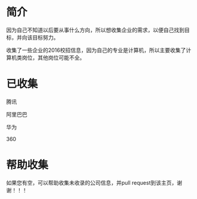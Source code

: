 # 简介

因为自己不知道以后要从事什么方向，所以想收集企业的需求，以便自己找到目标，并向该目标努力。

收集了一些企业的2016校招信息，因为自己的专业是计算机，所以主要收集了计算机类岗位，其他岗位可能不全。

# 已收集

腾讯

阿里巴巴

华为

360

# 帮助收集

如果您有空，可以帮助收集未收录的公司信息，并pull request到该主页，谢谢！！！